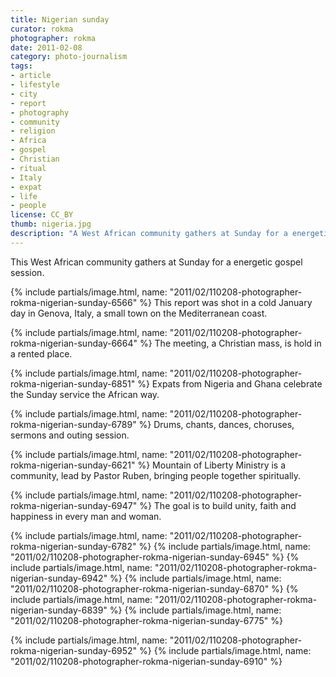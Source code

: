 ```yaml
---
title: Nigerian sunday
curator: rokma
photographer: rokma
date: 2011-02-08
category: photo-journalism
tags:
- article
- lifestyle
- city
- report
- photography
- community
- religion
- Africa
- gospel
- Christian
- ritual
- Italy
- expat
- life
- people
license: CC_BY
thumb: nigeria.jpg
description: "A West African community gathers at Sunday for a energetic gospel session. The goal is to build unity, faith and happiness in every man and woman."
---
```


This West African community gathers at Sunday for a energetic gospel session.

{% include partials/image.html, name: "2011/02/110208-photographer-rokma-nigerian-sunday-6566" %}
This report was shot in a cold January day in Genova, Italy, a small town on the Mediterranean coast.

{% include partials/image.html, name: "2011/02/110208-photographer-rokma-nigerian-sunday-6664" %}
The meeting, a Christian mass, is hold in a rented place.

{% include partials/image.html, name: "2011/02/110208-photographer-rokma-nigerian-sunday-6851" %}
Expats from Nigeria and Ghana celebrate the Sunday service the African way.

{% include partials/image.html, name: "2011/02/110208-photographer-rokma-nigerian-sunday-6789" %}
Drums, chants, dances, choruses, sermons and outing session.



{% include partials/image.html, name: "2011/02/110208-photographer-rokma-nigerian-sunday-6621" %}
Mountain of Liberty Ministry is a community, lead by Pastor Ruben, bringing people together spiritually.

{% include partials/image.html, name: "2011/02/110208-photographer-rokma-nigerian-sunday-6947" %}
The goal is to build unity, faith and happiness in every man and woman.


{% include partials/image.html, name: "2011/02/110208-photographer-rokma-nigerian-sunday-6782" %}
{% include partials/image.html, name: "2011/02/110208-photographer-rokma-nigerian-sunday-6945" %}
{% include partials/image.html, name: "2011/02/110208-photographer-rokma-nigerian-sunday-6942" %}
{% include partials/image.html, name: "2011/02/110208-photographer-rokma-nigerian-sunday-6870" %}
{% include partials/image.html, name: "2011/02/110208-photographer-rokma-nigerian-sunday-6839" %}
{% include partials/image.html, name: "2011/02/110208-photographer-rokma-nigerian-sunday-6775" %}

{% include partials/image.html, name: "2011/02/110208-photographer-rokma-nigerian-sunday-6952" %}
{% include partials/image.html, name: "2011/02/110208-photographer-rokma-nigerian-sunday-6910" %}

